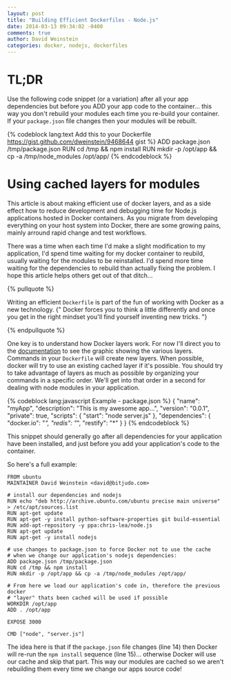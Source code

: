```yaml
---
layout: post
title: "Building Efficient Dockerfiles - Node.js"
date: 2014-03-13 09:34:02 -0400
comments: true
author: David Weinstein
categories: docker, nodejs, dockerfiles
---
```


TL;DR
====

Use the following code snippet (or a variation) after all your app dependencies
but before you ADD your app code to the container... this way you don't rebuild
your modules each time you re-build your container. If your `package.json` file
changes then your modules will be rebuilt.

{% codeblock lang:text Add this to your Dockerfile https://gist.github.com/dweinstein/9468644 gist %}
ADD package.json /tmp/package.json
RUN cd /tmp && npm install
RUN mkdir -p /opt/app && cp -a /tmp/node_modules /opt/app/
{% endcodeblock %}

Using cached layers for modules
===============================

This article is about making efficient use of docker layers, and as a side
effect how to reduce development and debugging time for Node.js applications
hosted in Docker containers. As you migrate from developing everything on your
host system into Docker, there are some growing pains, mainly arround rapid
change and test workflows.

<!-- more -->

There was a time when each time I'd make a slight modification to my
application, I'd spend time waiting for my docker container to reubild, usually
waiting for the modules to be reinstalled.  I'd spend more time waiting for the
dependencies to rebuild than actually fixing the problem.  I hope this article
helps others get out of that ditch...

{% pullquote %}

Writing an efficient `Dockerfile` is part of the fun of working with Docker as a
new technology. {" Docker forces you to think a little differently and once you
get in the right mindset you'll find yourself inventing new tricks. "}

{% endpullquote %}

One key is to understand how Docker layers work. For now I'll direct you to the
[documentation](http://docs.docker.io/en/latest/terms/layer/) to see the
graphic showing the various layers. Commands in your `Dockerfile` will create
new layers. When possible, docker will try to use an existing cached layer if
it's possible. You should try to take advantage of layers as much as possible
by organizing your commands in a specific order. We'll get into that order in a
second for dealing with node modules in your application.

{% codeblock lang:javascript Example - package.json %} 
{
  "name": "myApp",
  "description": "This is my awesome app...",
  "version": "0.0.1",
  "private": true,
  "scripts": {
    "start": "node server.js"
  },
  "dependencies": {
    "docker.io": "*",
    "redis": "*",
    "restify": "*"
  }
}
{% endcodeblock %}

This snippet should generally go after all dependencies for your application
have been installed, and just before you add your application's code to the
container.

So here's a full example:

```
FROM ubuntu
MAINTAINER David Weinstein <david@bitjudo.com>

# install our dependencies and nodejs
RUN echo "deb http://archive.ubuntu.com/ubuntu precise main universe" > /etc/apt/sources.list
RUN apt-get update
RUN apt-get -y install python-software-properties git build-essential
RUN add-apt-repository -y ppa:chris-lea/node.js
RUN apt-get update
RUN apt-get -y install nodejs

# use changes to package.json to force Docker not to use the cache
# when we change our application's nodejs dependencies:
ADD package.json /tmp/package.json
RUN cd /tmp && npm install
RUN mkdir -p /opt/app && cp -a /tmp/node_modules /opt/app/

# From here we load our application's code in, therefore the previous docker
# "layer" thats been cached will be used if possible
WORKDIR /opt/app
ADD . /opt/app

EXPOSE 3000

CMD ["node", "server.js"]
```

The idea here is that if the `package.json` file changes (line 14) then Docker
will re-run the `npm install` sequence (line 15)... otherwise Docker will use
our cache and skip that part. This way our modules are cached so we aren't
rebuilding them every time we change our apps source code!


